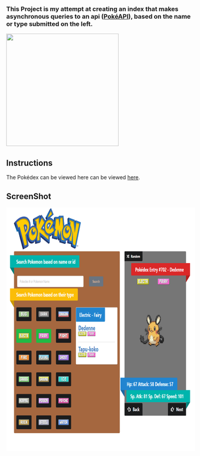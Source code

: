 ### This Project is my attempt at creating an index that makes asynchronous queries to an api ([PokéAPI](https://pokeapi.co/)), based on the name or type submitted on the left.

<img src='https://vignette.wikia.nocookie.net/glee/images/1/13/Animaatjes-pokemon-0740443.gif/revision/latest?cb=20141221183231' height='300' width='300' />

## Instructions

The Pokédex can be viewed here can be viewed [here](https://ahmedalihashi.github.io/pokedex/).

## ScreenShot

<img src='./github/1.png' height='650' width='900' ></img>

